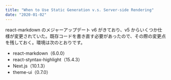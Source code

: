 ```yaml
---
title: "When to Use Static Generation v.s. Server-side Rendering"
date: "2020-01-02"
---
```


react-markdown のメジャーアップデート v6 がきており、v5 からいくつか仕様が変更されていた。既存コードを書き直す必要があったので、その際の変更点を残しておく。環境は次のとおりです。

- react-markdown（6.0.0）
- react-styntax-highlight（15.4.3）
- Next.js（10.1.3）
- theme-ui（0.7.0）
